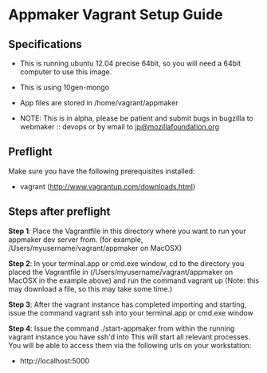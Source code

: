 # Appmaker Vagrant Setup Guide

## Specifications
* This is running ubuntu 12.04 precise 64bit, so you will need a 64bit computer to use this image.
* This is using 10gen-mongo
* App files are stored in /home/vagrant/appmaker

* NOTE: This is in alpha, please be patient and submit bugs in bugzilla to webmaker :: devops or by email to jp@mozillafoundation.org

## Preflight

Make sure you have the following prerequisites installed:

* vagrant (http://www.vagrantup.com/downloads.html)

## Steps after preflight

**Step 1**: Place the Vagrantfile in this directory where you want to run your appmaker dev server from. (for example, /Users/myusername/vagrant/appmaker on MacOSX)

**Step 2**: In your terminal.app or cmd.exe window, cd to the directory you placed the Vagrantfile in (/Users/myusername/vagrant/appmaker on MacOSX in the example above) and run the command vagrant up  (Note: this may download a file, so this may take some time.)

**Step 3**: After the vagrant instance has completed importing and starting, issue the command vagrant ssh into your terminal.app or cmd.exe window

**Step 4**: Issue the command ./start-appmaker from within the running vagrant instance you have ssh'd into
This will start all relevant processes.  You will be able to access them via the following urls on your workstation:
  * http://localhost:5000

